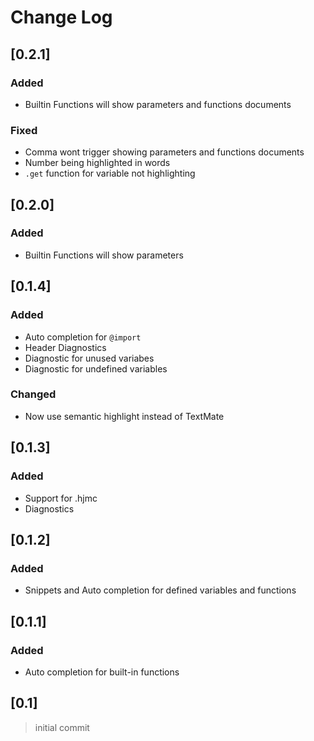 # Change Log

## [0.2.1]
### Added
- Builtin Functions will show parameters and functions documents
### Fixed
- Comma wont trigger showing parameters and functions documents
- Number being highlighted in words
- `.get` function for variable not highlighting

## [0.2.0]
### Added
- Builtin Functions will show parameters

## [0.1.4]
### Added
- Auto completion for `@import`
- Header Diagnostics
- Diagnostic for unused variabes
- Diagnostic for undefined variables

### Changed
- Now use semantic highlight instead of TextMate

## [0.1.3]
### Added
- Support for .hjmc
- Diagnostics

## [0.1.2]
### Added
- Snippets and Auto completion for defined variables and functions

## [0.1.1]
### Added
- Auto completion for built-in functions

## [0.1]
> initial commit
